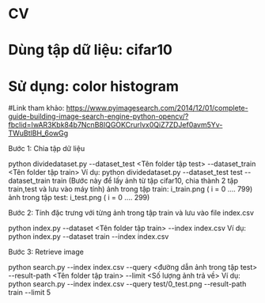 # CV
# Dùng tập dữ liệu: cifar10
# Sử dụng: color histogram

#Link tham khảo: https://www.pyimagesearch.com/2014/12/01/complete-guide-building-image-search-engine-python-opencv/?fbclid=IwAR3Kbk84b7NcnB8IQGOKCrurlvx0QiZ7ZDJef0avm5Yv-TWuBtlBH_6owGg

Bước 1: Chia tập dữ liệu

python dividedataset.py --dataset_test <Tên folder tập test> --dataset_train <Tên folder tập train>
Ví dụ: python dividedataset.py --dataset_test test --dataset_train train
(Bước này để lấy ảnh từ tập cifar10, chia thành 2 tập train,test và lưu vào máy tính)
ảnh trong tập train: i_train.png ( i = 0 .... 799)
ảnh trong tập test: i_test.png ( i = 0 .... 299)

Bước 2: Tính đặc trưng với từng ảnh trong tập train và lưu vào file index.csv

python index.py --dataset <Tên folder tập train> --index index.csv
Ví dụ: python index.py --dataset train --index index.csv

Bước 3: Retrieve image

python search.py --index index.csv --query <đường dẫn ảnh trong tập test> --result-path <Tên folder tập train> --limit <Số lượng ảnh trả về>
Ví dụ: python search.py --index index.csv --query test/0_test.png --result-path train --limit 5



